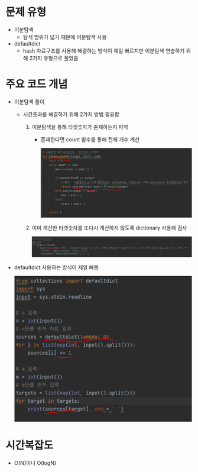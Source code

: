 # 문제 유형
- 이분탐색
  - 탐색 범위가 넓기 때문에 이분탐색 사용
- defaultdict
  - hash 자료구조를 사용해 해결하는 방식이 제일 빠르지만 이분탐색 연습하기 위해 2가지 유형으로 풀었음

# 주요 코드 개념
- 이분탐색 풀이
  - 시간초과를 해결하기 위해 2가지 방법 필요함
    1. 이분탐색을 통해 타겟숫자가 존재하는지 파악
       - 존재한다면 count 함수를 통해 전체 개수 계산

          ![img.png](../../이미지/숫자카드2_1.png)
    
    2. 이미 계산한 타겟숫자를 또다시 계산하지 않도록 dictionary 사용해 검사

          ![img_1.png](../../이미지/숫자카드2_2.png)
      

- defaultdict 사용하는 방식이 제일 빠름

  ![img_2.png](../../이미지/숫자카드2_3.png)

# 시간복잡도
- O(N)이나 O(logN)